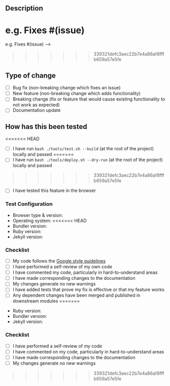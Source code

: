 ## Description

<!-- 
Please include a summary of the change and which issue is fixed. Please also include relevant motivation and context. List any dependencies that are required for this change.
<<<<<<< HEAD
-->

e.g. Fixes #(issue)
=======

e.g. Fixes #(issue)
-->
>>>>>>> 339321defc3aec22b7e4a86af8fffb659a57e5fe

## Type of change

<!-- 
Please select the desired item checkbox and change it to "[x]", then delete options that are not relevant.
-->
- [ ] Bug fix (non-breaking change which fixes an issue)
- [ ] New feature (non-breaking change which adds functionality)
- [ ] Breaking change (fix or feature that would cause existing functionality to not work as expected)
- [ ] Documentation update

## How has this been tested

<!-- 
Please describe the tests that you ran to verify your changes. Provide instructions so we can reproduce. Please also list any relevant details for your test configuration
-->

<<<<<<< HEAD
- [ ] I have run `bash ./tools/test.sh --build` (at the root of the project) locally and passed
=======
- [ ] I have run `bash ./tools/deploy.sh --dry-run` (at the root of the project) locally and passed
>>>>>>> 339321defc3aec22b7e4a86af8fffb659a57e5fe
- [ ] I have tested this feature in the browser

### Test Configuration

- Browser type & version:
- Operating system:
<<<<<<< HEAD
- Bundler version:
- Ruby version:
- Jekyll version:

### Checklist
<!-- Select checkboxes by change the "[ ]" to "[x]" -->
- [ ] My code follows the [Google style guidelines](https://google.github.io/styleguide/)
- [ ] I have performed a self-review of my own code
- [ ] I have commented my code, particularly in hard-to-understand areas
- [ ] I have made corresponding changes to the documentation
- [ ] My changes generate no new warnings
- [ ] I have added tests that prove my fix is effective or that my feature works
- [ ] Any dependent changes have been merged and published in downstream modules
=======
- Ruby version: <!-- by running: `ruby -v` -->
- Bundler version: <!-- by running: `bundle -v`-->
- Jekyll version: <!-- by running: `bundle list | grep " jekyll "` -->

### Checklist

<!-- Select checkboxes by change the "[ ]" to "[x]" -->
- [ ] I have performed a self-review of my code
- [ ] I have commented on my code, particularly in hard-to-understand areas
- [ ] I have made corresponding changes to the documentation
- [ ] My changes generate no new warnings
>>>>>>> 339321defc3aec22b7e4a86af8fffb659a57e5fe

